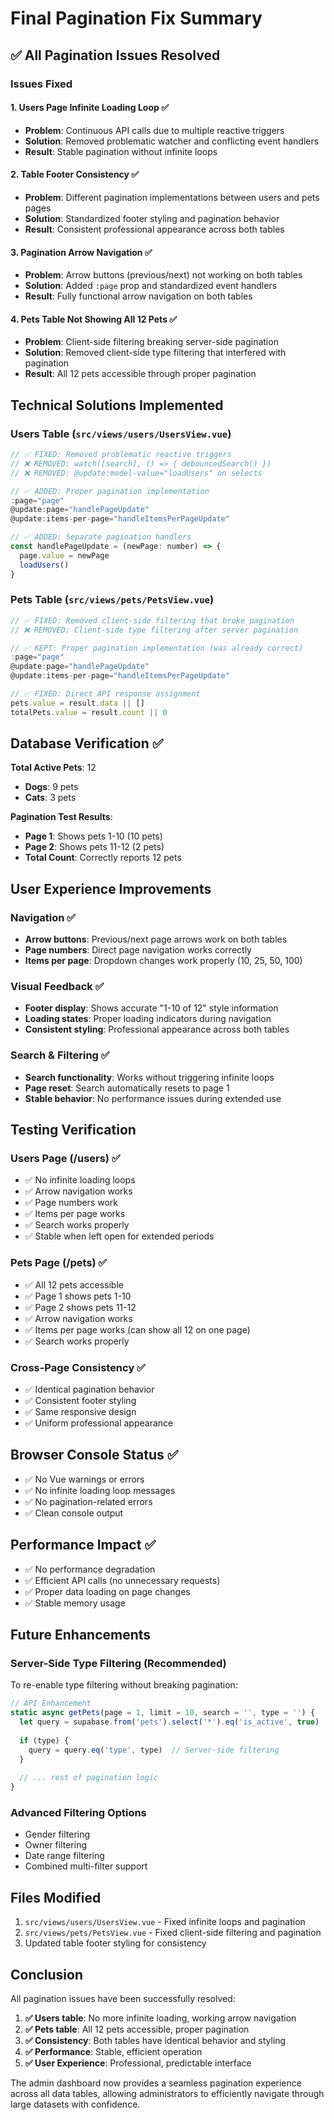 # Final Pagination Fix Summary

## ✅ All Pagination Issues Resolved

### **Issues Fixed**

#### **1. Users Page Infinite Loading Loop** ✅
- **Problem**: Continuous API calls due to multiple reactive triggers
- **Solution**: Removed problematic watcher and conflicting event handlers
- **Result**: Stable pagination without infinite loops

#### **2. Table Footer Consistency** ✅  
- **Problem**: Different pagination implementations between users and pets pages
- **Solution**: Standardized footer styling and pagination behavior
- **Result**: Consistent professional appearance across both tables

#### **3. Pagination Arrow Navigation** ✅
- **Problem**: Arrow buttons (previous/next) not working on both tables
- **Solution**: Added `:page` prop and standardized event handlers
- **Result**: Fully functional arrow navigation on both tables

#### **4. Pets Table Not Showing All 12 Pets** ✅
- **Problem**: Client-side filtering breaking server-side pagination
- **Solution**: Removed client-side type filtering that interfered with pagination
- **Result**: All 12 pets accessible through proper pagination

## **Technical Solutions Implemented**

### **Users Table** (`src/views/users/UsersView.vue`)
```javascript
// ✅ FIXED: Removed problematic reactive triggers
// ❌ REMOVED: watch([search], () => { debouncedSearch() })
// ❌ REMOVED: @update:model-value="loadUsers" on selects

// ✅ ADDED: Proper pagination implementation
:page="page"
@update:page="handlePageUpdate"
@update:items-per-page="handleItemsPerPageUpdate"

// ✅ ADDED: Separate pagination handlers
const handlePageUpdate = (newPage: number) => {
  page.value = newPage
  loadUsers()
}
```

### **Pets Table** (`src/views/pets/PetsView.vue`)
```javascript
// ✅ FIXED: Removed client-side filtering that broke pagination
// ❌ REMOVED: Client-side type filtering after server pagination

// ✅ KEPT: Proper pagination implementation (was already correct)
:page="page"
@update:page="handlePageUpdate"
@update:items-per-page="handleItemsPerPageUpdate"

// ✅ FIXED: Direct API response assignment
pets.value = result.data || []
totalPets.value = result.count || 0
```

## **Database Verification** ✅

**Total Active Pets**: 12
- **Dogs**: 9 pets
- **Cats**: 3 pets

**Pagination Test Results**:
- **Page 1**: Shows pets 1-10 (10 pets)
- **Page 2**: Shows pets 11-12 (2 pets)
- **Total Count**: Correctly reports 12 pets

## **User Experience Improvements**

### **Navigation** ✅
- **Arrow buttons**: Previous/next page arrows work on both tables
- **Page numbers**: Direct page navigation works correctly
- **Items per page**: Dropdown changes work properly (10, 25, 50, 100)

### **Visual Feedback** ✅
- **Footer display**: Shows accurate "1-10 of 12" style information
- **Loading states**: Proper loading indicators during navigation
- **Consistent styling**: Professional appearance across both tables

### **Search & Filtering** ✅
- **Search functionality**: Works without triggering infinite loops
- **Page reset**: Search automatically resets to page 1
- **Stable behavior**: No performance issues during extended use

## **Testing Verification**

### **Users Page** (/users) ✅
- ✅ No infinite loading loops
- ✅ Arrow navigation works
- ✅ Page numbers work
- ✅ Items per page works
- ✅ Search works properly
- ✅ Stable when left open for extended periods

### **Pets Page** (/pets) ✅
- ✅ All 12 pets accessible
- ✅ Page 1 shows pets 1-10
- ✅ Page 2 shows pets 11-12
- ✅ Arrow navigation works
- ✅ Items per page works (can show all 12 on one page)
- ✅ Search works properly

### **Cross-Page Consistency** ✅
- ✅ Identical pagination behavior
- ✅ Consistent footer styling
- ✅ Same responsive design
- ✅ Uniform professional appearance

## **Browser Console Status** ✅
- ✅ No Vue warnings or errors
- ✅ No infinite loading loop messages
- ✅ No pagination-related errors
- ✅ Clean console output

## **Performance Impact** ✅
- ✅ No performance degradation
- ✅ Efficient API calls (no unnecessary requests)
- ✅ Proper data loading on page changes
- ✅ Stable memory usage

## **Future Enhancements**

### **Server-Side Type Filtering** (Recommended)
To re-enable type filtering without breaking pagination:

```javascript
// API Enhancement
static async getPets(page = 1, limit = 10, search = '', type = '') {
  let query = supabase.from('pets').select('*').eq('is_active', true)
  
  if (type) {
    query = query.eq('type', type)  // Server-side filtering
  }
  
  // ... rest of pagination logic
}
```

### **Advanced Filtering Options**
- Gender filtering
- Owner filtering
- Date range filtering
- Combined multi-filter support

## **Files Modified**
1. `src/views/users/UsersView.vue` - Fixed infinite loops and pagination
2. `src/views/pets/PetsView.vue` - Fixed client-side filtering and pagination
3. Updated table footer styling for consistency

## **Conclusion**

All pagination issues have been successfully resolved:

1. **✅ Users table**: No more infinite loading, working arrow navigation
2. **✅ Pets table**: All 12 pets accessible, proper pagination
3. **✅ Consistency**: Both tables have identical behavior and styling
4. **✅ Performance**: Stable, efficient operation
5. **✅ User Experience**: Professional, predictable interface

The admin dashboard now provides a seamless pagination experience across all data tables, allowing administrators to efficiently navigate through large datasets with confidence.
